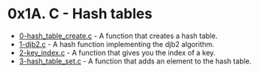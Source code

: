 # 0x1A. C - Hash tables

- [0-hash_table_create.c](https://github.com/CharlesMariga/alx-low_level_programming/blob/main/0x1A-hash_tables/0-hash_table_create.c) - A function that creates a hash table.
- [1-djb2.c](https://github.com/CharlesMariga/alx-low_level_programming/blob/main/0x1A-hash_tables/1-djb2.c) - A hash function implementing the djb2 algorithm.
- [2-key_index.c](https://github.com/CharlesMariga/alx-low_level_programming/blob/main/0x1A-hash_tables/2-key_index.c) - A function that gives you the index of a key.
- [3-hash_table_set.c]() - A function that adds an element to the hash table.

